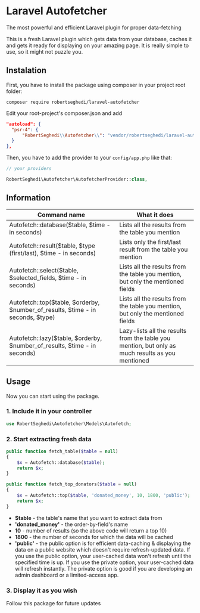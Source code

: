 # Laravel Autofetcher
 The most powerful and efficient Laravel plugin for proper data-fetching
 
 This is a fresh Laravel plugin which gets data from your database, caches it and gets it ready for displaying on your amazing page. It is really simple to use, so it might not puzzle you.
 
 ## Instalation
 First, you have to install the package using composer in your project root folder:
 ```
 composer require robertseghedi/laravel-autofetcher
 ```
  Edit your root-project's composer.json and add
  ```json
 "autoload": {
    "psr-4": {
        "RobertSeghedi\\Autofetcher\\": "vendor/robertseghedi/laravel-autofetcher/src"
    }
},
   ```
 Then, you have to add the provider to your ```config/app.php``` like that:
 ```php
 // your providers

RobertSeghedi\Autofetcher\AutofetcherProvider::class, 
 ```
 
## Information
 
| Command name | What it does |
| --- | --- |
| Autofetch::database($table, $time - in seconds) | Lists all the results from the table you mention|
| Autofetch::result($table, $type (first/last), $time - in seconds) | Lists only the first/last result from the table you mention|
| Autofetch::select($table, $selected_fields, $time - in seconds) | Lists all the results from the table you mention, but only the mentioned fields|
| Autofetch::top($table, $orderby, $number_of_results, $time - in seconds, $type) | Lists all the results from the table you mention, but only the mentioned fields|
| Autofetch::lazy($table, $orderby, $number_of_results, $time - in seconds) | Lazy-lists all the results from the table you mention, but only as much results as you mentioned|
   
## Usage

Now you can start using the package.

### 1. Include it in your controller

 ```php
use RobertSeghedi\Autofetcher\Models\Autofetch;
  ```
   
### 2. Start extracting fresh data

```php
public function fetch_table($table = null)
{
    $x = Autofetch::database($table);
    return $x;
}
```

```php
public function fetch_top_donators($table = null)
{
    $x = Autofetch::top($table, 'donated_money', 10, 1800, 'public');
    return $x;
}
```

- **$table** - the table's name that you want to extract data from
- **'donated_money'** - the order-by-field's name 
- **10** - number of results (so the above code will return a top 10)
- **1800** - the number of seconds for which the data will be cached
- **'public'** - the public option is for efficient data-caching & displaying the data on a public website which doesn't require refresh-updated data. If you use the public option, your user-cached data won't refresh until the specified time is up. If you use the private option, your user-cached data will refresh instantly. The private option is good if you are developing an admin dashboard or a limited-access app.
### 3. Display it as you wish

Follow this package for future updates
